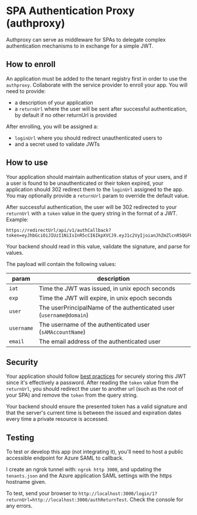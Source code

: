 # SPA Authentication Proxy (authproxy)

Authproxy can serve as middleware for SPAs to delegate complex authentication mechanisms to in exchange for a simple JWT.

## How to enroll
An application must be added to the tenant registry first in order to use the `authproxy`. Collaborate with the service provider to enroll your app. You will need to provide:
- a description of your application
- a `returnUrl` where the user will be sent after successful authentication, by default if no other returnUrl is provided

After enrolling, you will be assigned a:
- `loginUrl` where you should redirect unauthenticated users to
- and a secret used to validate JWTs

## How to use

Your application should maintain authentication status of your users, and if a user is found to be unauthenticated or their token expired, your application should 302 redirect them to the `loginUrl` assigned to the app. You may optionally provide a `returnUrl` param to override the default value.

After successful authentication, the user will be 302 redirected to your `returnUrl` with a `token` value in the query string in the format of a JWT. Example:

```
https://redirectUrl/api/v1/authCallback?token=eyJhbGciOiJIUzI1NiIsInR5cCI6IkpXVCJ9.eyJ1c2VyIjoianJhZmZlcnR5QGF0aGxldGljcy50YW11LmVkdSIsImVtYWlsIjoiSm9zZXBoIFJhZmZlcnR5IiwiaWF0IjoxNTkyOTQ3NTQzLCJleHAiOjE1OTMxMjAzNDN9.50ohRazMcG1Otu0UT0j7Lp9TiI_WqluDPKDgW83sw88
```

Your backend should read in this value, validate the signature, and parse for values.

The payload will contain the following values:

| param | description |
| ----- | ----------- |
| `iat` | Time the JWT was issued, in unix epoch seconds |
| `exp` | Time the JWT will expire, in unix epoch seconds |
| `user` | The userPrincipalName of the authenticated user (`username@domain`) |
| `username` | The username of the authenticated user (`sAMAccountName`) |
| `email` | The email address of the authenticated user |

## Security

Your application should follow [best practices](https://stormpath.com/blog/where-to-store-your-jwts-cookies-vs-html5-web-storage) for securely storing this JWT since it's effectively a password. After reading the `token` value from the `returnUrl`, you should redirect the user to another url (such as the root of your SPA) and remove the `token` from the query string.

Your backend should ensure the presented token has a valid signature and that the server's current time is between the issued and expiration dates every time a private resource is accessed.


## Testing

To test or develop this app (not integrating it), you'll need to host a public accessible endpoint for Azure SAML to callback.

I create an ngrok tunnel with: `ngrok http 3000`, and updating the `tenants.json` and the Azure application SAML settings with the https hostname given.

To test, send your browser to `http://localhost:3000/login/1?returnUrl=http://localhost:3000/authReturnTest`. Check the console for any errors.